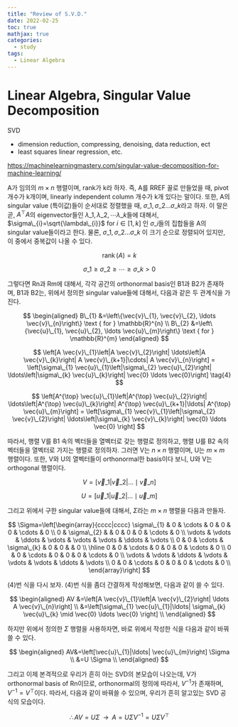 ```yaml
---
title: "Review of S.V.D."
date: 2022-02-25
toc: true
mathjax: true
categories:
  - study
tags:
  - Linear Algebra
---
```



# Linear Algebra, Singular Value Decomposition


SVD
+ dimension reduction, compressing, denoising, data reduction, ect
+ least squares linear regression, etc. 

https://machinelearningmastery.com/singular-value-decomposition-for-machine-learning/

A가 임의의 $m \times n$ 행렬이며, rank가 k라 하자. 즉, A를 RREF 꼴로 만들었을 때, pivot 개수가 k개이며, linearly independent column 개수가 k개 있다는 말이다. 또한, A의 singular value (특이값)들이 순서대로 정렬했을 때, $\sigma\_{1}, \sigma\_{2} ... \sigma\_{k}$라고 하자. 이 말은 곧, $A^{\top} A$의 eigenvector들인 $\lambda\_{1}, \lambda\_{2}, \cdots \lambda\_{k}$들에 대해서, $\sigma\_{i}=\sqrt{\lambda\_{i}}$ for $i \in[1, k]$ 인 $\sigma\_{i}$들의 집합들을 A의 singular value들이라고 한다. 물론, $\sigma\_{1}, \sigma\_{2} ... \sigma\_{k}$ 이 크기 순으로 정렬되어 있지만, 이 중에서 중복값이 나올 수 있다. 


$$\operatorname{rank}(A)=k$$

$$
\sigma\_{1} \geq \sigma\_{2} \geq \cdots \geq \sigma\_{k}>0
$$

그렇다면 Rn과 Rm에 대해서, 각각 공간의 orthonormal basis인 B1과 B2가 존재하며, B1과 B2는, 위에서 정의한 singular value들에 대해서, 다음과 같은 두 관계식을 가진다. 

$$
\begin{aligned}
B\_{1} &=\left\{\vec{v}\_{1}, \vec{v}\_{2}, \ldots \vec{v}\_{n}\right\} \text { for } \mathbb{R}^{n} \\
B\_{2} &=\left\{\vec{u}\_{1}, \vec{u}\_{2}, \ldots \vec{u}\_{m}\right\} \text { for } \mathbb{R}^{m}
\end{aligned}
$$

$$
\left[A \vec{v}\_{1}\left|A \vec{v}\_{2}\right| \ldots\left|A \vec{v}\_{k}\right| A \vec{v}\_{k+1}|\cdots| A \vec{v}\_{n}\right] = \left[\sigma\_{1} \vec{u}\_{1}\left|\sigma\_{2} \vec{u}\_{2}\right| \ldots\left|\sigma\_{k} \vec{u}\_{k}\right| \vec{0} \ldots \vec{0}\right] \tag{4}
$$

$$
\left[A^{\top} \vec{u}\_{1}\left|A^{\top} \vec{u}\_{2}\right| \ldots\left|A^{\top} \vec{u}\_{k}\right| A^{\top} \vec{u}\_{k+1}|\ldots| A^{\top} \vec{u}\_{m}\right] = \left[\sigma\_{1} \vec{v}\_{1}\left|\sigma\_{2} \vec{v}\_{2}\right| \ldots\left|\sigma\_{k} \vec{v}\_{k}\right| \vec{0} \ldots \vec{0} \right]
$$

따라서, 행렬 V를 B1 속의 벡터들을 열벡터로 갖는 행렬로 정의하고, 행렬 U를 B2 속의 벡터들을 열벡터로 가지는 행렬로 정의하자. 그러면 V는 $n \times n$ 행렬이며, U는 $m \times m$ 행렬이다. 또한, V와 U의 열벡터들이 orthonormal한 basis이다 보니, U와 V는 orthogonal 행렬이다.   

$$
V=\left[\vec{v}\_{1}\left|\vec{v}\_{2}\right| \ldots \mid \vec{v}\_{n}\right]
$$

$$
U=\left[\vec{u}\_{1}\left|\vec{u}\_{2}\right| \ldots \mid \vec{u}\_{m}\right]
$$

그리고 위에서 구한 singular value들에 대해서, $\Sigma$라는 $m \times n$ 행렬을 다음과 만들자.

$$
\Sigma=\left[\begin{array}{cccc|cccc}
\sigma\_{1} & 0 & \cdots & 0 & 0 & 0 & \cdots & 0 \\
0 & \sigma\_{2} & & 0 & 0 & 0 & \cdots & 0 \\
\vdots & \vdots & \ddots & \vdots & \vdots & \vdots & \ddots & \vdots \\
0 & 0 & \cdots & \sigma\_{k} & 0 & 0 &  & 0 \\
\hline 0 & 0 & \cdots & 0 & 0 & 0 & \cdots & 0 \\
0 & 0 & \cdots & 0 & 0 & 0 & \cdots & 0 \\
\vdots & \vdots & \ddots & \vdots & \vdots & \vdots & \ddots & \vdots \\
0 & 0 & \cdots & 0 & 0 & 0 & \cdots & 0 \\ 
\end{array}\right]
$$

(4)번 식을 다시 보자. (4)번 식을 좀더 간결하게 작성해보면, 다음과 같이 쓸 수 있다. 

$$
\begin{aligned}
AV &=\left[A \vec{v}\_{1}\left|A \vec{v}\_{2}\right| \ldots A \vec{v}\_{n}\right] \\
&=\left[\sigma\_{1} \vec{u}\_{1}|\ldots| \sigma\_{k} \vec{u}\_{k} \mid \vec{0} \ldots \vec{0} \right] \\
\end{aligned}
$$

하지만 위에서 정의한 $\Sigma$ 행렬을 사용하자면, 바로 위에서 작성한 식을 다음과 같이 바꿔쓸 수 있다. 

$$
\begin{aligned}
AV&=\left[\vec{u}\_{1}|\ldots| \vec{u}\_{m}\right] \Sigma \\
&=U \Sigma \\
\end{aligned}
$$

그리고 이제 본격적으로 우리가 흔히 아는 SVD의 본모습이 나오는데, V가 orthonormal basis of Rn이므로, orthonormal의 정의에 따라서, $V^{-1}$가 존재하며, $V^{-1} = V^\top$이다. 따라서, 다음과 같이 바꿔쓸 수 있으며, 우리가 흔히 알고있는 SVD 공식의 모습이다. 

$$
\therefore A V=U \Sigma \;\; \longrightarrow \;\; A=U \Sigma V^{-1}=U \Sigma V^{\top}
$$
